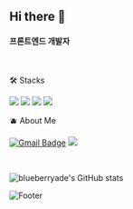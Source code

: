 
## Hi there 👋

#### 프론트엔드 개발자

<br>

🛠 Stacks

<img src="https://img.shields.io/badge/React-61DAFB?style=flat-square&logo=React&logoColor=white"/> <img src="https://img.shields.io/badge/JavaScript-F7DF1E?style=flat-square&logo=JavaScript&logoColor=black"/>
<img src="https://img.shields.io/badge/TypeScript-3178C6?style=flat-square&logo=TypeScript&logoColor=black"/>
<img src="https://img.shields.io/badge/Python-3776AB?style=flat-square&logo=Python&logoColor=white"/>


🫐 About Me

[![Gmail Badge](https://img.shields.io/badge/Gmail-d14836?style=flat-square&logo=Gmail&logoColor=white&link=mailto:blueberryade7@gmail.com)](blueberryade7@gmail.com)
<a href="https://velog.io/@blueberryade"><img src="https://img.shields.io/badge/Velog-20C997?style=flat-square&logo=Velog&logoColor=white"/></a>

<br>

![blueberryade's GitHub stats](https://github-readme-stats.vercel.app/api?username=blueberryade&show_icons=true&theme=tokyonight)

![Footer](https://capsule-render.vercel.app/api?type=waving&color=B2A4FF&height=150&section=footer)
